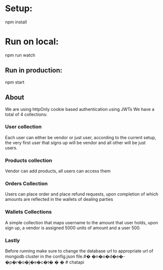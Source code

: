﻿# Setup:
npm install

# Run on local:
npm run watch

## Run in production:
npm start

## About 
We are using httpOnly cookie based authentication using JWTs
We have a total of 4 collections:

### User collection
Each user can either be vendor or just user, according to the current setup, the very first user that signs up will be vendor and all other will be just users.

### Products collection
Vendor can add products, all users can access them

### Orders Collection
Users can place order and place refund requests, upon completion of which amounts are reflected in the wallets of dealing parties

### Wallets Collections
A simple collection that maps username to the amount that user holds, upon sign up, a vendor is assigned 5000 units of amount and a user 500.

### Lastly
Before running make sure to change the database url to appropriate url of mongodb cluster in the config.json file.#� �n�o�d�e�-�p�r�o�j�e�c�t�
�
�
#   c h a t a p i  
 